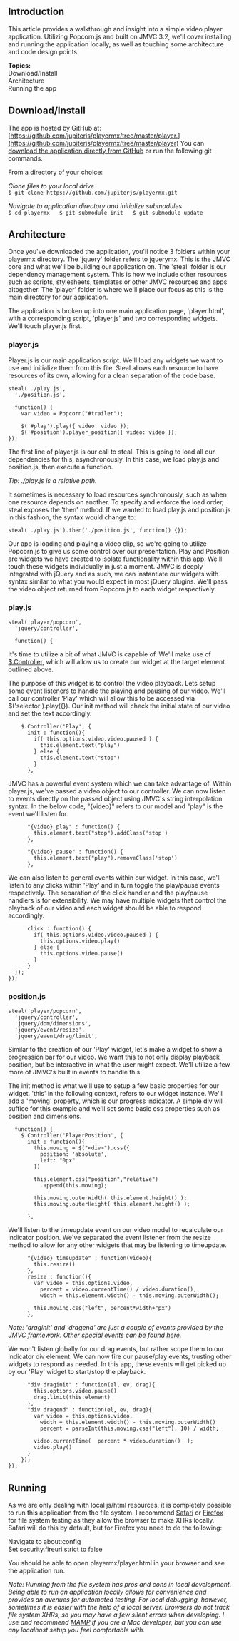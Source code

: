 ## Introduction

This article provides a walkthrough and insight into a simple video player application. Utilizing Popcorn.js and built on JMVC 3.2, we'll cover installing and running the application locally, as well as touching some architecture and code design points.  

__Topics:__  
Download/Install  
Architecture  
Running the app  

## Download/Install

The app is hosted by GitHub at: [https://github.com/jupiterjs/playermx/tree/master/player.](https://github.com/jupiterjs/playermx/tree/master/player) You can [download the application directly from GitHub](https://github.com/jupiterjs/playermx/archives/master) or run the following git commands.

From a directory of your choice:

_Clone files to your local drive_  
`$ git clone https://github.com/jupiterjs/playermx.git`  

_Navigate to application directory and initialize submodules_  
`$ cd playermx  
$ git submodule init  
$ git submodule update  `

## Architecture

Once you've downloaded the application, you'll notice 3 folders within your playermx directory. The 'jquery' folder refers to jquerymx. This is the JMVC core and what we'll be building our application on. The 'steal' folder is our dependency management system. This is how we include other resources such as scripts, stylesheets, templates or other JMVC resources and apps altogether. The 'player' folder is where we'll place our focus as this is the main directory for our application.  

The application is broken up into one main application page, 'player.html', with a corresponding script, 'player.js' and two corresponding widgets. We'll touch player.js first.  

### player.js

Player.js is our main application script. We'll load any widgets we want to use and initialize them from this file. Steal allows each resource to have resources of its own, allowing for a clean separation of the code base.

    steal('./play.js',
      './position.js',

      function() {
        var video = Popcorn("#trailer");

        $('#play').play({ video: video });
        $('#position').player_position({ video: video });
    });

The first line of player.js is our call to steal. This is going to load all our dependencies for this, asynchronously. In this case, we load play.js and position.js, then execute a function.  

_Tip: ./play.js is a relative path._  

It sometimes is necessary to load resources synchronously, such as when one resource depends on another. To specify and enforce the load order, steal exposes the 'then' method. If we wanted to load play.js and position.js in this fashion, the syntax would change to:  

`steal('./play.js').then('./position.js', function() {});`  

Our app is loading and playing a video clip, so we're going to utilize Popcorn.js to give us some control over our presentation. Play and Position are widgets we have created to isolate functionality within this app. We'll touch these widgets individually in just a moment. JMVC is deeply integrated with jQuery and as such, we can instantiate our widgets with syntax similar to what you would expect in most jQuery plugins. We'll pass the video object returned from Popcorn.js to each widget respectively.  

### play.js

    steal('player/popcorn',
      'jquery/controller',

      function() {

It's time to utilize a bit of what JMVC is capable of. We'll make use of [$.Controller](http://javascriptmvc.com/docs.html#&who=jQuery.Controller), which will allow us to create our widget at the target element outlined above.

The purpose of this widget is to control the video playback. Lets setup some event listeners to handle the playing and pausing of our video. We'll call our controller 'Play' which will allow this to be accessed via $('selector').play({}). Our init method will check the initial state of our video and set the text accordingly.

        $.Controller('Play', {
          init : function(){
            if( this.options.video.video.paused ) {
              this.element.text("play")
            } else {
              this.element.text("stop")
            }
          },

JMVC has a powerful event system which we can take advantage of. Within player.js, we've passed a video object to our controller. We can now listen to events directly on the passed object using JMVC's string interpolation syntax. In the below code, "{video}" refers to our model and "play" is the event we'll listen for.

          "{video} play" : function() {
            this.element.text("stop").addClass('stop')
          },

          "{video} pause" : function() {
            this.element.text("play").removeClass('stop')
          },

We can also listen to general events within our widget. In this case, we'll listen to any clicks within 'Play' and in turn toggle the play/pause events respectively. The separation of the click handler and the play/pause handlers is for extensibility. We may have multiple widgets that control the playback of our video and each widget should be able to respond accordingly.

          click : function() {
            if( this.options.video.video.paused ) {
              this.options.video.play()
            } else {
              this.options.video.pause()
            }
          }
      });
    });

### position.js

    steal('player/popcorn',
      'jquery/controller',
      'jquery/dom/dimensions',
      'jquery/event/resize',
      'jquery/event/drag/limit',

Similar to the creation of our 'Play' widget, let's make a widget to show a progression bar for our video. We want this to not only display playback position, but be interactive in what the user might expect. We'll utilize a few more of JMVC's built in events to handle this.  

The init method is what we'll use to setup a few basic properties for our widget. 'this' in the following context, refers to our widget instance. We'll add a 'moving' property, which is our progress indicator. A simple div will suffice for this example and we'll set some basic css properties such as position and dimensions.

      function() {
        $.Controller('PlayerPosition', {
          init : function(){
            this.moving = $("<div>").css({
              position: 'absolute',
              left: "0px"
            })

            this.element.css("position","relative")
              .append(this.moving);

            this.moving.outerWidth( this.element.height() );
            this.moving.outerHeight( this.element.height() );

          },

We'll listen to the timeupdate event on our video model to recalculate our indicator position. We've separated the event listener from the resize method to allow for any other widgets that may be listening to timeupdate.

          "{video} timeupdate" : function(video){
            this.resize()
          },
          resize : function(){
            var video = this.options.video,
              percent = video.currentTime() / video.duration(),
              width = this.element.width() - this.moving.outerWidth();

            this.moving.css("left", percent*width+"px")
          },

_Note: 'draginit' and 'dragend' are just a couple of events provided by the JMVC framework. Other special events can be found [here](http://javascriptmvc.com/docs.html#&who=jQuery.event.special)._  

We won't listen globally for our drag events, but rather scope them to our indicator div element. We can now fire our pause/play events, trusting other widgets to respond as needed. In this app, these events will get picked up by our 'Play' widget to start/stop the playback.

          "div draginit" : function(el, ev, drag){
            this.options.video.pause()
            drag.limit(this.element)
          },
          "div dragend" : function(el, ev, drag){
            var video = this.options.video,
              width = this.element.width() - this.moving.outerWidth()
              percent = parseInt(this.moving.css("left"), 10) / width;

            video.currentTime(  percent * video.duration()  );
            video.play()
          }
        });
    });

## Running

As we are only dealing with local js/html resources, it is completely possible to run this application from the file system. I recommend [Safari](http://www.apple.com/safari) or [Firefox](http://www.mozilla.org/firefox) for file system testing as they allow the browser to make XHRs locally. Safari will do this by default, but for Firefox you need to do the following:  

Navigate to about:config  
Set security.fireuri.strict to false  

You should be able to open playermx/player.html in your browser and see the application run.  

_Note: Running from the file system has pros and cons in local development. Being able to run an application locally allows for convenience and provides an avenues for automated testing. For local debugging, however, sometimes it is easier with the help of a local server. Browsers do not track file system XHRs, so you may have a few silent errors when developing. I use and recommend [MAMP](http://www.mamp.info) if you are a Mac developer, but you can use any localhost setup you feel comfortable with._